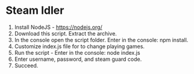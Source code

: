 # Steam Idler 
1. Install NodeJS - https://nodejs.org/
2. Download this script. Extract the archive.
3. In the console open the script folder. Enter in the console: npm install.
4. Customize index.js file for to change playing games.
5. Run the script - Enter in the console: node index.js
6. Enter username, password, and steam guard code.
7. Succeed.
